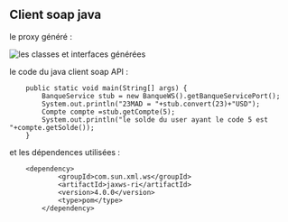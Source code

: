 ## Client soap java




le proxy généré :

![ les classes et interfaces générées](/proxy.png "c'est les classes généré à partir du WSDL")

le code du java client soap API :

``` 
    public static void main(String[] args) {
        BanqueService stub = new BanqueWS().getBanqueServicePort();
        System.out.println("23MAD = "+stub.convert(23)+"USD");
        Compte compte =stub.getCompte(5);
        System.out.println("le solde du user ayant le code 5 est  "+compte.getSolde());
    } 
 ```
 et les dépendences utilisées :
```
    <dependency>
            <groupId>com.sun.xml.ws</groupId>
            <artifactId>jaxws-ri</artifactId>
            <version>4.0.0</version>
            <type>pom</type>
        </dependency>
```
